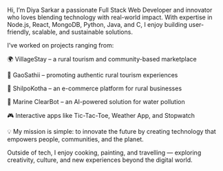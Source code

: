 Hi, I’m Diya Sarkar a passionate Full Stack Web Developer and innovator who loves blending technology with real-world impact.
With expertise in Node.js, React, MongoDB, Python, Java, and C, I enjoy building user-friendly, scalable, and sustainable solutions.

I’ve worked on projects ranging from:

🌍 VillageStay – a rural tourism and community-based marketplace

🏡 GaoSathii – promoting authentic rural tourism experiences

🛒 ShilpoKotha – an e-commerce platform for rural businesses

🤖 Marine ClearBot – an AI-powered solution for water pollution

🎮 Interactive apps like Tic-Tac-Toe, Weather App, and Stopwatch

💡 My mission is simple: to innovate the future by creating technology that empowers people, communities, and the planet.

Outside of tech, I enjoy cooking, painting, and travelling — exploring creativity, culture, and new experiences beyond the digital world.
